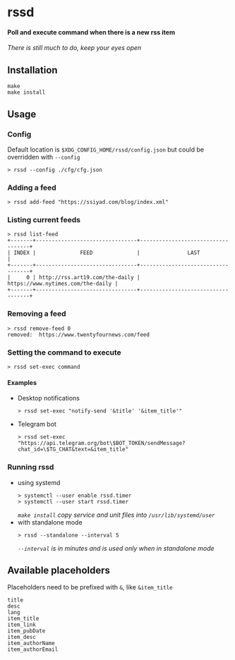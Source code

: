 # rssd
#### Poll and execute command when there is a new rss item  
*There is still much to do, keep your eyes open*

## Installation
```
make
make install
```

## Usage
### Config
Default location is `$XDG_CONFIG_HOME/rssd/config.json` but could be overridden with `--config`
```
> rssd --config ./cfg/cfg.json
```

### Adding a feed
```
> rssd add-feed "https://ssiyad.com/blog/index.xml"
```

### Listing current feeds
```
> rssd list-feed
+-------+--------------------------------+-----------------------------------+
| INDEX |              FEED              |               LAST                |
+-------+--------------------------------+-----------------------------------+
|     0 | http://rss.art19.com/the-daily | https://www.nytimes.com/the-daily |
+-------+--------------------------------+-----------------------------------+
```

### Removing a feed
```
> rssd remove-feed 0
removed:  https://www.twentyfournews.com/feed
```

### Setting the command to execute
```
> rssd set-exec command
```

#### Examples
- Desktop notifications  
    ```
    > rssd set-exec "notify-send '&title' '&item_title'"
    ```
- Telegram bot  
    ```
    > rssd set-exec "https://api.telegram.org/bot\$BOT_TOKEN/sendMessage?chat_id=\$TG_CHAT&text=&item_title"
    ```

### Running rssd
- using systemd  
    ```
    > systemctl --user enable rssd.timer
    > systemctl --user start rssd.timer
    ```
    *`make install` copy service and unit files into `/usr/lib/systemd/user`*
- with standalone mode
    ```
    > rssd --standalone --interval 5
    ```
    *`--interval` is in minutes and is used only when in standalone mode*

## Available placeholders
Placeholders need to be prefixed with `&`, like `&item_title`
```
title
desc
lang
item_title
item_link
item_pubDate
item_desc
item_authorName
item_authorEmail
```
